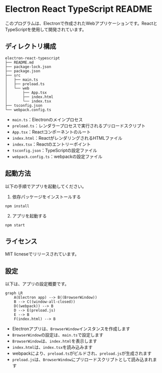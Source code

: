 # Electron React TypeScript README

このプログラムは、Electronで作成されたWebアプリケーションです。ReactとTypeScriptを使用して開発されています。

## ディレクトリ構成

```
electron-react-typescript
├── README.md
├── package-lock.json
├── package.json
├── src
│   ├── main.ts
│   ├── preload.ts
│   └── web
│       ├── App.tsx
│       ├── index.html
│       └── index.tsx
├── tsconfig.json
└── webpack.config.ts
```

- `main.ts`：Electronのメインプロセス
- `preload.ts`：レンダラープロセスで実行されるプリロードスクリプト
- `App.tsx`：Reactコンポーネントのルート
- `index.html`：ReactがレンダリングされるHTMLファイル
- `index.tsx`：Reactのエントリーポイント
- `tsconfig.json`：TypeScriptの設定ファイル
- `webpack.config.ts`：webpackの設定ファイル

## 起動方法

以下の手順でアプリを起動してください。

1. 依存パッケージをインストールする

```
npm install
```

2. アプリを起動する

```
npm start
```

## ライセンス

MIT licneseでリリースされています。

## 設定

以下は、アプリの設定概要です。

```mermaid
graph LR
    A(Electron app) --> B((BrowserWindow))
    B --> C((window-all-closed))
    D((webpack)) --> B
    D --> E(preload.js)
    E --> B
    F(index.html) --> B
```

- Electronアプリは、`BrowserWindow`インスタンスを作成します
- `BrowserWindow`の設定は、`main.ts`で設定します
- `BrowserWindow`は、`index.html`を表示します
- `index.html`は、`index.tsx`を読み込みます
- webpackにより、`preload.ts`がビルドされ、`preload.js`が生成されます
- `preload.js`は、`BrowserWindow`にプリロードスクリプトとして読み込まれます